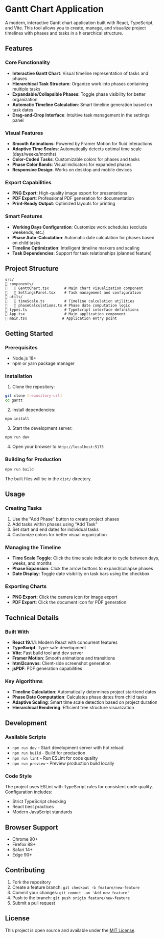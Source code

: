 # Gantt Chart Application

A modern, interactive Gantt chart application built with React, TypeScript, and Vite. This tool allows you to create, manage, and visualize project timelines with phases and tasks in a hierarchical structure.

## Features

### Core Functionality
- **Interactive Gantt Chart**: Visual timeline representation of tasks and phases
- **Hierarchical Task Structure**: Organize work into phases containing multiple tasks
- **Expandable/Collapsible Phases**: Toggle phase visibility for better organization
- **Automatic Timeline Calculation**: Smart timeline generation based on task dates
- **Drag-and-Drop Interface**: Intuitive task management in the settings panel

### Visual Features
- **Smooth Animations**: Powered by Framer Motion for fluid interactions
- **Adaptive Time Scales**: Automatically detects optimal time scale (days/weeks/months)
- **Color-Coded Tasks**: Customizable colors for phases and tasks
- **Phase Color Bands**: Visual indicators for expanded phases
- **Responsive Design**: Works on desktop and mobile devices

### Export Capabilities
- **PNG Export**: High-quality image export for presentations
- **PDF Export**: Professional PDF generation for documentation
- **Print-Ready Output**: Optimized layouts for printing

### Smart Features
- **Working Days Configuration**: Customize work schedules (exclude weekends, etc.)
- **Phase Auto-Calculation**: Automatic date calculation for phases based on child tasks
- **Timeline Optimization**: Intelligent timeline markers and scaling
- **Task Dependencies**: Support for task relationships (planned feature)

## Project Structure

```
src/
   components/
      GanttChart.tsx       # Main chart visualization component
      SettingsPanel.tsx    # Task management and configuration
   utils/
      timeScale.ts         # Timeline calculation utilities
      phaseCalculations.ts # Phase date computation logic
   types.ts                 # TypeScript interface definitions
   App.tsx                  # Main application component
   main.tsx                # Application entry point
```

## Getting Started

### Prerequisites
- Node.js 18+ 
- npm or yarn package manager

### Installation

1. Clone the repository:
```bash
git clone [repository-url]
cd gantt
```

2. Install dependencies:
```bash
npm install
```

3. Start the development server:
```bash
npm run dev
```

4. Open your browser to `http://localhost:5173`

### Building for Production

```bash
npm run build
```

The built files will be in the `dist/` directory.

## Usage

### Creating Tasks
1. Use the "Add Phase" button to create project phases
2. Add tasks within phases using "Add Task"
3. Set start and end dates for individual tasks
4. Customize colors for better visual organization

### Managing the Timeline
- **Time Scale Toggle**: Click the time scale indicator to cycle between days, weeks, and months
- **Phase Expansion**: Click the arrow buttons to expand/collapse phases
- **Date Display**: Toggle date visibility on task bars using the checkbox

### Exporting Charts
- **PNG Export**: Click the camera icon for image export
- **PDF Export**: Click the document icon for PDF generation

## Technical Details

### Built With
- **React 19.1.1**: Modern React with concurrent features
- **TypeScript**: Type-safe development
- **Vite**: Fast build tool and dev server
- **Framer Motion**: Smooth animations and transitions
- **html2canvas**: Client-side screenshot generation
- **jsPDF**: PDF generation capabilities

### Key Algorithms
- **Timeline Calculation**: Automatically determines project start/end dates
- **Phase Date Computation**: Calculates phase dates from child tasks
- **Adaptive Scaling**: Smart time scale detection based on project duration
- **Hierarchical Rendering**: Efficient tree structure visualization

## Development

### Available Scripts
- `npm run dev` - Start development server with hot reload
- `npm run build` - Build for production
- `npm run lint` - Run ESLint for code quality
- `npm run preview` - Preview production build locally

### Code Style
The project uses ESLint with TypeScript rules for consistent code quality. Configuration includes:
- Strict TypeScript checking
- React best practices
- Modern JavaScript standards

## Browser Support

- Chrome 90+
- Firefox 88+
- Safari 14+
- Edge 90+

## Contributing

1. Fork the repository
2. Create a feature branch: `git checkout -b feature/new-feature`
3. Commit your changes: `git commit -am 'Add new feature'`
4. Push to the branch: `git push origin feature/new-feature`
5. Submit a pull request

## License

This project is open source and available under the [MIT License](LICENSE).